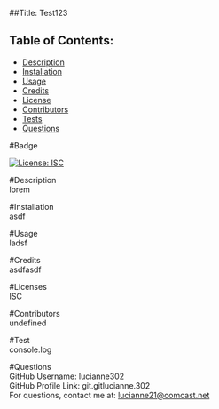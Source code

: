 ##Title: Test123<br>

## Table of Contents: 
* [Description](#description) 
* [Installation](#installation)
* [Usage](#usage)
* [Credits](#credits)
* [License](#licenses)
* [Contributors](#contributors)
* [Tests](#tests)
* [Questions](#questions)

#Badge <a name="badge"></a><br>

  [![License: ISC](https://img.shields.io/badge/License-ISC-blue.svg)](https://opensource.org/licenses/ISC)
  


#Description <a name="description"></a><br>
lorem

#Installation <a name="installation"></a><br>
asdf

#Usage <a name="usage"></a><br>
ladsf

#Credits <a name="credits"></a><br>
asdfasdf

#Licenses <a name="licenses"></a><br>
ISC

#Contributors <a name="contributors"></a><br>
undefined

#Test <a name="tests"></a><br>
console.log

#Questions <a name="questions"></a><br>
GitHub Username: lucianne302<br>
GitHub Profile Link: git.gitlucianne.302<br>
For questions, contact me at: lucianne21@comcast.net

